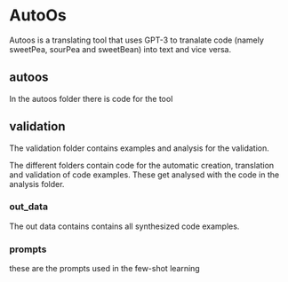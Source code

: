 # AutoOs

Autoos is a translating tool that uses GPT-3 to tranalate code (namely sweetPea, sourPea and sweetBean) into text and vice versa.

## autoos

In the autoos folder there is code for the tool

## validation

The validation folder contains examples and analysis for the validation.

The different folders contain code for the automatic creation, translation and validation of code examples.
These get analysed with the code in the analysis folder.

### out_data

The out data contains contains all synthesized code examples.

### prompts

these are the prompts used in the few-shot learning